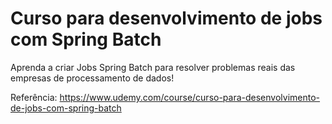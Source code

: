 # Curso para desenvolvimento de jobs com Spring Batch
Aprenda a criar Jobs Spring Batch para resolver problemas reais das empresas de processamento de dados!

Referência:
https://www.udemy.com/course/curso-para-desenvolvimento-de-jobs-com-spring-batch
